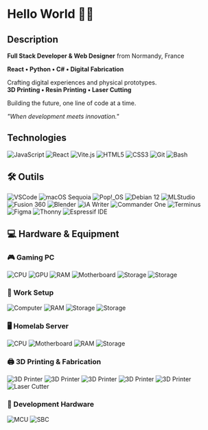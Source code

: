 # Hello World 🧑‍💻

## Description

**Full Stack Developer & Web Designer** from Normandy, France

**React • Python • C# • Digital Fabrication**

Crafting digital experiences and physical prototypes.  
**3D Printing • Resin Printing • Laser Cutting**

Building the future, one line of code at a time.

*"When development meets innovation."*

## Technologies

![JavaScript](https://img.shields.io/badge/-JavaScript-F7DF1E?style=for-the-badge&logo=javascript&logoColor=black)
![React](https://img.shields.io/badge/-React-61DAFB?style=for-the-badge&logo=react&logoColor=black)
![Vite.js](https://img.shields.io/badge/-Vite.js-646CFF?style=for-the-badge&logo=vite&logoColor=white)
![HTML5](https://img.shields.io/badge/-HTML5-E34F26?style=for-the-badge&logo=html5&logoColor=white)
![CSS3](https://img.shields.io/badge/-CSS3-1572B6?style=for-the-badge&logo=css3&logoColor=white)
![Git](https://img.shields.io/badge/-Git-F05032?style=for-the-badge&logo=git&logoColor=white)
![Bash](https://img.shields.io/badge/-Bash-4EAA25?style=for-the-badge&logo=gnu-bash&logoColor=white)


## 🛠️ Outils

![VSCode](https://img.shields.io/badge/-VSCode-007ACC?style=for-the-badge&logo=visualstudiocode&logoColor=white)
![macOS Sequoia](https://img.shields.io/badge/-macOS%20Sequoia-000000?style=for-the-badge&logo=apple&logoColor=white)
![Pop!_OS](https://img.shields.io/badge/-Pop!__OS-48B9C7?style=for-the-badge&logo=linux&logoColor=white)
![Debian 12](https://img.shields.io/badge/-Debian%2012-A81D33?style=for-the-badge&logo=debian&logoColor=white)
![MLStudio](https://img.shields.io/badge/-MLLStudio-FF6B35?style=for-the-badge&logoColor=white)
![Fusion 360](https://img.shields.io/badge/-Fusion%20360-FF8C00?style=for-the-badge&logo=autodesk&logoColor=white)
![Blender](https://img.shields.io/badge/-Blender-F5792A?style=for-the-badge&logo=blender&logoColor=white)
![iA Writer](https://img.shields.io/badge/-iA%20Writer-1E90FF?style=for-the-badge&logoColor=white)
![Commander One](https://img.shields.io/badge/-Commander%20One-2E8B57?style=for-the-badge&logoColor=white)
![Terminus](https://img.shields.io/badge/-Terminus-000000?style=for-the-badge&logo=windowsterminal&logoColor=white)
![Figma](https://img.shields.io/badge/-Figma-F24E1E?style=for-the-badge&logo=figma&logoColor=white)
![Thonny](https://img.shields.io/badge/-Thonny-3776AB?style=for-the-badge&logo=python&logoColor=white)
![Espressif IDE](https://img.shields.io/badge/-Espressif%20IDE-E7352C?style=for-the-badge&logo=espressif&logoColor=white)

## 💻 Hardware & Equipment

### 🎮 Gaming PC
![CPU](https://img.shields.io/badge/CPU-Intel%20i5--10400F-0071C5?style=for-the-badge&logo=intel&logoColor=white)
![GPU](https://img.shields.io/badge/GPU-RTX%203080-76B900?style=for-the-badge&logo=nvidia&logoColor=white)
![RAM](https://img.shields.io/badge/RAM-16GB%20DDR4-FF6B35?style=for-the-badge&logoColor=white)
![Motherboard](https://img.shields.io/badge/Motherboard-B460M%20PRO-FF0000?style=for-the-badge&logoColor=white)
![Storage](https://img.shields.io/badge/SSD-500GB%20Crucial%20MX500-005BBB?style=for-the-badge&logoColor=white)
![Storage](https://img.shields.io/badge/SSD-1TB%20Crucial%20BX500-005BBB?style=for-the-badge&logoColor=white)

### 💼 Work Setup
![Computer](https://img.shields.io/badge/Mac%20Mini-M4%20Chip-000000?style=for-the-badge&logo=apple&logoColor=white)
![RAM](https://img.shields.io/badge/RAM-16GB%20Unified%20Memory-FF6B35?style=for-the-badge&logoColor=white)
![Storage](https://img.shields.io/badge/Internal-256GB%20SSD-005BBB?style=for-the-badge&logoColor=white)
![Storage](https://img.shields.io/badge/External-2TB%20Samsung%20EVO%20990-1BA1E2?style=for-the-badge&logoColor=white)

### 🖥️ Homelab Server
![CPU](https://img.shields.io/badge/CPU-Xeon%20E5--2690%20v2-0071C5?style=for-the-badge&logo=intel&logoColor=white)
![Motherboard](https://img.shields.io/badge/Motherboard-Micron-FF0000?style=for-the-badge&logoColor=white)
![RAM](https://img.shields.io/badge/RAM-64GB%20DDR3%20ECC-FF6B35?style=for-the-badge&logoColor=white)
![Storage](https://img.shields.io/badge/Storage-2x%20WD%20RED%201TB%20RAID-8B0000?style=for-the-badge&logoColor=white)

### 🖨️ 3D Printing & Fabrication
![3D Printer](https://img.shields.io/badge/FDM-Bambu%20X1%20Carbon-FF8C00?style=for-the-badge&logoColor=white)
![3D Printer](https://img.shields.io/badge/FDM-Bambu%20P1S-FF8C00?style=for-the-badge&logoColor=white)
![3D Printer](https://img.shields.io/badge/FDM-Bambu%20A1%20Mini-FF8C00?style=for-the-badge&logoColor=white)
![3D Printer](https://img.shields.io/badge/FDM-Bambu%20A1-FF8C00?style=for-the-badge&logoColor=white)
![3D Printer](https://img.shields.io/badge/FDM-Anycube-FF8C00?style=for-the-badge&logoColor=white)
![Laser Cutter](https://img.shields.io/badge/Laser-Creality%20Falcon%2010W-E74C3C?style=for-the-badge&logoColor=white)

### 🔧 Development Hardware
![MCU](https://img.shields.io/badge/MCU-ESP32-E7352C?style=for-the-badge&logo=espressif&logoColor=white)
![SBC](https://img.shields.io/badge/SBC-Raspberry%20Pi%204-A22846?style=for-the-badge&logo=raspberry-pi&logoColor=white)

